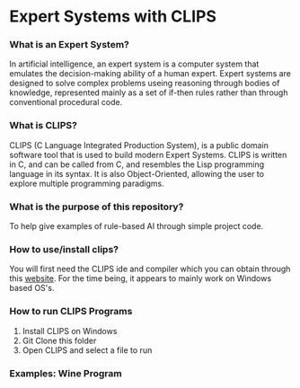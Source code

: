 # Expert Systems with CLIPS 

### What is an Expert System?
In artificial intelligence, an expert system is a computer system that emulates the decision-making ability of a human expert. Expert systems are designed to solve complex problems useing reasoning through bodies of knowledge, represented mainly as a set of if-then rules rather than through conventional procedural code. 

### What is CLIPS?
CLIPS (C Language Integrated Production System), is a public domain software tool that is used to build modern Expert Systems. CLIPS is written in C, and can be called from C, and resembles the Lisp programming language in its syntax. It is also Object-Oriented, allowing the user to explore multiple programming paradigms.

### What is the purpose of this repository?
To help give examples of rule-based AI through simple project code. 

### How to use/install clips?
You will first need the CLIPS ide and compiler which you can obtain through this [website](http://www.clipsrules.net/Downloads.html). For the time being, it appears to mainly work on Windows based OS's.

### How to run CLIPS Programs
1. Install CLIPS on Windows
2. Git Clone this folder
3. Open CLIPS and select a file to run

### Examples: Wine Program

 




